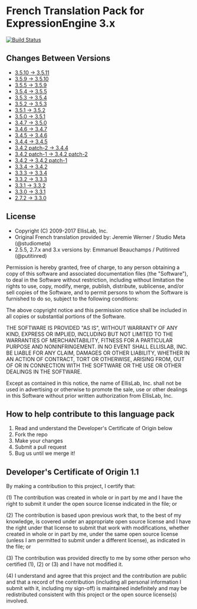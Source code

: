 # French Translation Pack for ExpressionEngine 3.x

[![Build Status](https://travis-ci.org/EllisLab/EE-Language-French.svg?branch=master)](https://travis-ci.org/EllisLab/EE-Language-French/branches)

## Changes Between Versions

- [3.5.10 → 3.5.11](https://github.com/EllisLab/EE-Language-French/compare/5944c77...7b9df2e)
- [3.5.9 → 3.5.10](https://github.com/EllisLab/EE-Language-French/compare/420135e...5944c77)
- [3.5.5 → 3.5.9](https://github.com/EllisLab/EE-Language-French/compare/34c9c88...420135e)
- [3.5.4 → 3.5.5](https://github.com/EllisLab/EE-Language-French/compare/ffe4d25...34c9c88)
- [3.5.3 → 3.5.4](https://github.com/EllisLab/EE-Language-French/compare/5580d16...ffe4d25)
- [3.5.2 → 3.5.3](https://github.com/EllisLab/EE-Language-French/compare/c7c0b6d...5580d16)
- [3.5.1 → 3.5.2](https://github.com/EllisLab/EE-Language-French/compare/a3856d5...c7c0b6d)
- [3.5.0 → 3.5.1](https://github.com/EllisLab/EE-Language-French/compare/f1870e8...a3856d5)
- [3.4.7 → 3.5.0](https://github.com/EllisLab/EE-Language-French/compare/88a86e6...f1870e8)
- [3.4.6 → 3.4.7](https://github.com/EllisLab/EE-Language-French/compare/9842800...88a86e6)
- [3.4.5 → 3.4.6](https://github.com/EllisLab/EE-Language-French/compare/97666be...9842800)
- [3.4.4 → 3.4.5](https://github.com/EllisLab/EE-Language-French/compare/5e527ec...97666be)
- [3.4.2 patch-2 → 3.4.4](https://github.com/EllisLab/EE-Language-French/compare/c4d17d8...5e527ec)
- [3.4.2 patch-1 → 3.4.2 patch-2](https://github.com/EllisLab/EE-Language-French/compare/4daafc3...c4d17d8)
- [3.4.2 → 3.4.2 patch-1](https://github.com/EllisLab/EE-Language-French/compare/6450a36...4daafc3)
- [3.3.4 → 3.4.2](https://github.com/EllisLab/EE-Language-French/compare/dbf39a6...6450a36)
- [3.3.3 → 3.3.4](https://github.com/EllisLab/EE-Language-French/compare/6ddb713...dbf39a6)
- [3.3.2 → 3.3.3](https://github.com/EllisLab/EE-Language-French/compare/7094aa9...6ddb713)
- [3.3.1 → 3.3.2](https://github.com/EllisLab/EE-Language-French/compare/c2e7359...7094aa9)
- [3.3.0 → 3.3.1](https://github.com/EllisLab/EE-Language-French/compare/8ed814d...c2e7359)
- [2.7.2 → 3.3.0](https://github.com/EllisLab/EE-Language-French/compare/2c75acb...8ed814d)

## License

- Copyright (C) 2009-2017 EllisLab, Inc.
- Original French translation provided by: Jeremie Werner / Studio Meta (@studiometa)
- 2.5.5, 2.7.x and 3.x versions by: Emmanuel Beauchamps / Putitinred (@putitinred)

Permission is hereby granted, free of charge, to any person obtaining a copy
of this software and associated documentation files (the "Software"), to deal
in the Software without restriction, including without limitation the rights
to use, copy, modify, merge, publish, distribute, sublicense, and/or sell
copies of the Software, and to permit persons to whom the Software is
furnished to do so, subject to the following conditions:

The above copyright notice and this permission notice shall be included in
all copies or substantial portions of the Software.

THE SOFTWARE IS PROVIDED "AS IS", WITHOUT WARRANTY OF ANY KIND, EXPRESS OR
IMPLIED, INCLUDING BUT NOT LIMITED TO THE WARRANTIES OF MERCHANTABILITY,
FITNESS FOR A PARTICULAR PURPOSE AND NONINFRINGEMENT. IN NO EVENT SHALL
ELLISLAB, INC. BE LIABLE FOR ANY CLAIM, DAMAGES OR OTHER LIABILITY, WHETHER
IN AN ACTION OF CONTRACT, TORT OR OTHERWISE, ARISING FROM, OUT OF OR IN
CONNECTION WITH THE SOFTWARE OR THE USE OR OTHER DEALINGS IN THE SOFTWARE.

Except as contained in this notice, the name of EllisLab, Inc. shall not be
used in advertising or otherwise to promote the sale, use or other dealings
in this Software without prior written authorization from EllisLab, Inc.

## How to help contribute to this language pack

1. Read and understand the Developer's Certificate of Origin below
2. Fork the repo
3. Make your changes
4. Submit a pull request
5. Bug us until we merge it!

## Developer's Certificate of Origin 1.1

By making a contribution to this project, I certify that:

(1) The contribution was created in whole or in part by me and I
    have the right to submit it under the open source license
    indicated in the file; or

(2) The contribution is based upon previous work that, to the best
    of my knowledge, is covered under an appropriate open source
    license and I have the right under that license to submit that
    work with modifications, whether created in whole or in part
    by me, under the same open source license (unless I am
    permitted to submit under a different license), as indicated
    in the file; or

(3) The contribution was provided directly to me by some other
    person who certified (1), (2) or (3) and I have not modified
    it.

(4) I understand and agree that this project and the contribution
    are public and that a record of the contribution (including all
    personal information I submit with it, including my sign-off) is
    maintained indefinitely and may be redistributed consistent with
    this project or the open source license(s) involved.
